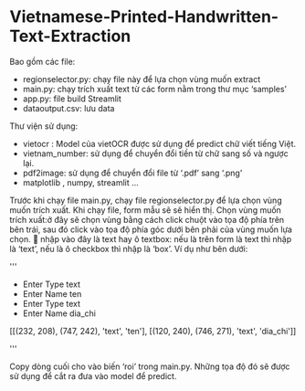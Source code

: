 # Vietnamese-Printed-Handwritten-Text-Extraction
Bao gồm các file:
- regionselector.py: chạy file này để lựa chọn vùng muốn extract
- main.py: chạy trích xuất text từ các form nằm trong thư mục ‘samples’
- app.py: file build Streamlit
- dataoutput.csv: lưu data

Thư viện sử dụng:
- vietocr : Model của vietOCR được sử dụng để predict chữ viết tiếng Việt.
- vietnam_number: sử dụng để chuyển đổi tiền từ chữ sang số và ngược lại.
- pdf2image: sử dụng để chuyển đổi file từ ‘.pdf’ sang ‘.png’
- matplotlib , numpy, streamlit …

Trước khi chạy file main.py, chạy file regionselector.py để lựa chọn vùng muốn trích xuất.
Khi chạy file, form mẫu sẽ sẽ hiển thị. Chọn vùng muốn trích xuất:ở đây sẽ chọn vùng bằng cách click chuột vào tọa độ phía trên bên trái, sau đó click vào tọa độ phía góc dưới bên phải của vùng muốn lựa chọn.  nhập vào đây là text hay ô textbox: nếu là trên form là text thì nhập là ‘text’, nếu là ô checkbox thì nhập là ‘box’. Ví dụ như bên dưới:

'''
- Enter Type text
- Enter Name ten
- Enter Type text
- Enter Name dia_chi
    
[[(232, 208), (747, 242), 'text', 'ten'], [(120, 240), (746, 271), 'text', 'dia_chi']]

'''

Copy dòng cuối cho vào biến ‘roi’ trong main.py. Những tọa độ đó sẽ được sử dụng để cắt ra đưa vào model để predict.
